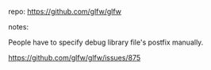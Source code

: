 repo: https://github.com/glfw/glfw

notes: 

People have to specify debug library file's postfix manually.

https://github.com/glfw/glfw/issues/875
